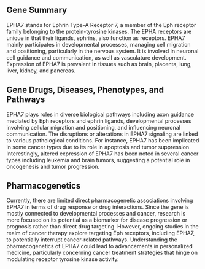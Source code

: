 ## Gene Summary
EPHA7 stands for Ephrin Type-A Receptor 7, a member of the Eph receptor family belonging to the protein-tyrosine kinases. The EPHA receptors are unique in that their ligands, ephrins, also function as receptors. EPHA7 mainly participates in developmental processes, managing cell migration and positioning, particularly in the nervous system. It is involved in neuronal cell guidance and communication, as well as vasculature development. Expression of EPHA7 is prevalent in tissues such as brain, placenta, lung, liver, kidney, and pancreas.

## Gene Drugs, Diseases, Phenotypes, and Pathways
EPHA7 plays roles in diverse biological pathways including axon guidance mediated by Eph receptors and ephrin ligands, developmental processes involving cellular migration and positioning, and influencing neuronal communication. The disruptions or alterations in EPHA7 signaling are linked to various pathological conditions. For instance, EPHA7 has been implicated in some cancer types due to its role in apoptosis and tumor suppression. Interestingly, altered expression of EPHA7 has been noted in several cancer types including leukemia and brain tumors, suggesting a potential role in oncogenesis and tumor progression.

## Pharmacogenetics
Currently, there are limited direct pharmacogenetic associations involving EPHA7 in terms of drug response or drug interactions. Since the gene is mostly connected to developmental processes and cancer, research is more focused on its potential as a biomarker for disease progression or prognosis rather than direct drug targeting. However, ongoing studies in the realm of cancer therapy explore targeting Eph receptors, including EPHA7, to potentially interrupt cancer-related pathways. Understanding the pharmacogenetics of EPHA7 could lead to advancements in personalized medicine, particularly concerning cancer treatment strategies that hinge on modulating receptor tyrosine kinase activity.